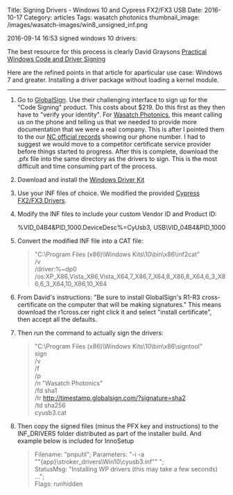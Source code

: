 Title: Signing Drivers - Windows 10 and Cypress FX2/FX3 USB
Date:  2016-10-17
Category: articles
Tags: wasatch photonics
thumbnail_image: /images/wasatch-images/win8_unsigned_inf.png


2016-09-14 16:53 signed windows 10 drivers:

The best resource for this process is clearly David Graysons [Practical
Windows Code and Driver Signing](http://www.davidegrayson.com/signing/)

Here are the refined points in that article for aparticular use case: Windows 7 and greater.  Installing a driver package without loading a kernel module.

-------------

1. Go to [GlobalSign](https://www.globalsign.com/en/code-signing-certificate/). Use their challenging interface to sign up for the "Code Signing" product. This costs about $219. Do this first as they then have to "verify your identity". For [Wasatch Photonics](http://wasatchphotonics.com), this meant calling us on the phone and telling us that we needed to provide more documentation that we were a real company. This is after I pointed them to the our [NC official records](https://www.sosnc.gov/Search/filings/9737537) showing our phone number. I had to suggest we would move to a competitor certificate service provider before things started to progress. After this is complete, download the .pfx file into the same directory as the drivers to sign. This is the most difficult and time consuming part of the process.


2. Download and install the [Windows Driver
   Kit](https://developer.microsoft.com/en-us/windows/hardware/windows-driver-kit)


3. Use your INF files of choice. We modified the provided [Cypress FX2/FX3
   Drivers](http://www.cypress.com/knowledge-base-article/drivers-ez-usb-fx1-fx2lp-and-fx3-kba94413). 


4. Modify the INF files to include your custom Vendor ID and Product ID:


    %VID_04B4&PID_1000.DeviceDesc%=CyUsb3, USB\VID_04B4&PID_1000

5. Convert the modified INF file into a CAT file:

    >    "C:\Program Files (x86)\Windows Kits\10\bin\x86\inf2cat"    
    >    /v    
    >    /driver:%~dp0    
    >    /os:XP_X86,Vista_X86,Vista_X64,7_X86,7_X64,8_X86,8_X64,6_3_X86,6_3_X64,10_X86,10_X64    


6.  From David's instructions: "Be sure to install GlobalSign's R1-R3 cross-certificate on the computer that will be making signatures."  This means download the r1cross.cer right click it and select "install certificate", then accept all the defaults.


7. Then run the command to actually sign the drivers:


    >   "C:\Program Files (x86)\Windows Kits\10\bin\x86\signtool"  
    >   sign  
    >   /v  
    >   /f <your pfx file>  
    >   /p <password>   
    >   /n "Wasatch Photonics"   
    >   /fd sha1   
    >   /tr http://timestamp.globalsign.com/?signature=sha2   
    >   /td sha256   
    >   cyusb3.cat  


8. Then copy the signed files (minus the PFX key and instructions) to the
INF_DRIVERS folder distributed as part of the installer build. And
example below is included for InnoSetup

    >   Filename: "pnputil"; Parameters: "-i -a   
    >   ""{app}\stroker_drivers\Win10\cyusb3.inf"" ";   
    >   StatusMsg: "Installing WP drivers (this may take a few seconds) ...";   
    >   Flags: runhidden  
    >   
